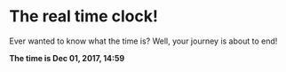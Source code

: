 # The real time clock!

Ever wanted to know what the time is? Well, your journey is about to end!

**The time is Dec 01, 2017, 14:59**
